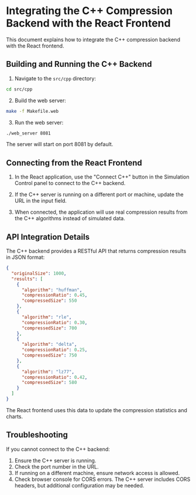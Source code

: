 
# Integrating the C++ Compression Backend with the React Frontend

This document explains how to integrate the C++ compression backend with the React frontend.

## Building and Running the C++ Backend

1. Navigate to the `src/cpp` directory:

```bash
cd src/cpp
```

2. Build the web server:

```bash
make -f Makefile.web
```

3. Run the web server:

```bash
./web_server 8081
```

The server will start on port 8081 by default.

## Connecting from the React Frontend

1. In the React application, use the "Connect C++" button in the Simulation Control panel to connect to the C++ backend.

2. If the C++ server is running on a different port or machine, update the URL in the input field.

3. When connected, the application will use real compression results from the C++ algorithms instead of simulated data.

## API Integration Details

The C++ backend provides a RESTful API that returns compression results in JSON format:

```json
{
  "originalSize": 1000,
  "results": [
    {
      "algorithm": "huffman",
      "compressionRatio": 0.45,
      "compressedSize": 550
    },
    {
      "algorithm": "rle",
      "compressionRatio": 0.30,
      "compressedSize": 700
    },
    {
      "algorithm": "delta",
      "compressionRatio": 0.25,
      "compressedSize": 750
    },
    {
      "algorithm": "lz77",
      "compressionRatio": 0.42,
      "compressedSize": 580
    }
  ]
}
```

The React frontend uses this data to update the compression statistics and charts.

## Troubleshooting

If you cannot connect to the C++ backend:

1. Ensure the C++ server is running.
2. Check the port number in the URL.
3. If running on a different machine, ensure network access is allowed.
4. Check browser console for CORS errors. The C++ server includes CORS headers, but additional configuration may be needed.
